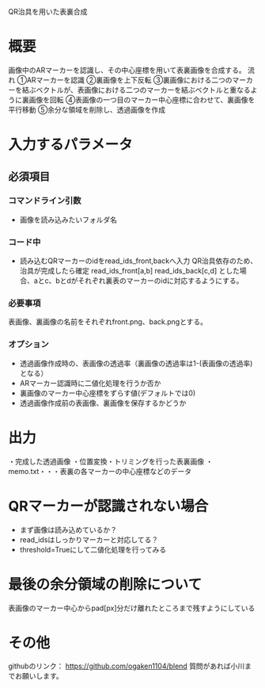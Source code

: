 QR治具を用いた表裏合成

# 概要
画像中のARマーカーを認識し、その中心座標を用いて表裏画像を合成する。
流れ
①ARマーカーを認識
②裏画像を上下反転
③裏画像における二つのマーカーを結ぶベクトルが、表画像における二つのマーカーを結ぶベクトルと重なるように裏画像を回転
④表画像の一つ目のマーカー中心座標に合わせて、裏画像を平行移動
⑤余分な領域を削除し、透過画像を作成

# 入力するパラメータ
## 必須項目
### コマンドライン引数
- 画像を読み込みたいフォルダ名
### コード中
- 読み込むQRマーカーのidをread_ids_front,backへ入力
QR治具依存のため、治具が完成したら確定
read_ids_front[a,b]
read_ids_back[c,d]
とした場合、aとc、bとdがそれぞれ裏表のマーカーのidに対応するようにする。

### 必要事項
表画像、裏画像の名前をそれぞれfront.png、back.pngとする。

### オプション
- 透過画像作成時の、表画像の透過率（裏画像の透過率は1-(表画像の透過率)となる）
- ARマーカー認識時に二値化処理を行うか否か
- 裏画像のマーカー中心座標をずらす値(デフォルトでは0)
- 透過画像作成前の表画像、裏画像を保存するかどうか

# 出力
・完成した透過画像
・位置変換・トリミングを行った表裏画像
・memo.txt・・・表裏の各マーカーの中心座標などのデータ

# QRマーカーが認識されない場合
- まず画像は読み込めているか？
- read_idsはしっかりマーカーと対応してる？
- threshold=Trueにして二値化処理を行ってみる

# 最後の余分領域の削除について
表画像のマーカー中心からpad[px]分だけ離れたところまで残すようにしている

# その他
githubのリンク：
https://github.com/ogaken1104/blend
質問があれば小川までお願いします。